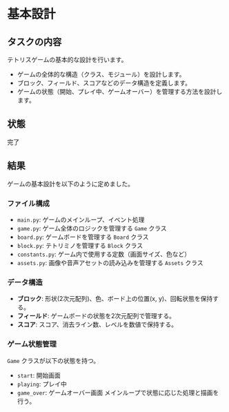 # 基本設計

## タスクの内容
テトリスゲームの基本的な設計を行います。
- ゲームの全体的な構造（クラス、モジュール）を設計します。
- ブロック、フィールド、スコアなどのデータ構造を定義します。
- ゲームの状態（開始、プレイ中、ゲームオーバー）を管理する方法を設計します。

## 状態
完了

## 結果
ゲームの基本設計を以下のように定めました。

### ファイル構成
- `main.py`: ゲームのメインループ、イベント処理
- `game.py`: ゲーム全体のロジックを管理する `Game` クラス
- `board.py`: ゲームボードを管理する `Board` クラス
- `block.py`: テトリミノを管理する `Block` クラス
- `constants.py`: ゲーム内で使用する定数（画面サイズ、色など）
- `assets.py`: 画像や音声アセットの読み込みを管理する `Assets` クラス

### データ構造
- **ブロック**: 形状(2次元配列)、色、ボード上の位置(x, y)、回転状態を保持する。
- **フィールド**: ゲームボードの状態を2次元配列で管理する。
- **スコア**: スコア、消去ライン数、レベルを数値で保持する。

### ゲーム状態管理
`Game` クラスが以下の状態を持つ。
- `start`: 開始画面
- `playing`: プレイ中
- `game_over`: ゲームオーバー画面
メインループで状態に応じた処理と描画を行う。

